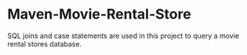 # Maven-Movie-Rental-Store
SQL joins and case statements are used in this project to query a movie rental stores database.  
